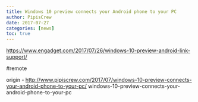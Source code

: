 ```yaml
---
title: Windows 10 preview connects your Android phone to your PC
author: PipisCrew
date: 2017-07-27
categories: [news]
toc: true
---
```


https://www.engadget.com/2017/07/26/windows-10-preview-android-link-support/

#remote

origin - http://www.pipiscrew.com/2017/07/windows-10-preview-connects-your-android-phone-to-your-pc/ windows-10-preview-connects-your-android-phone-to-your-pc
